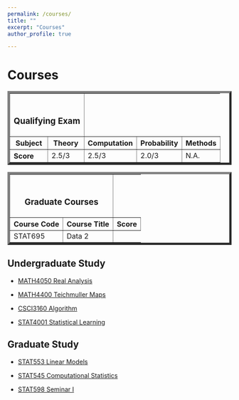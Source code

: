 ```yaml
---
permalink: /courses/
title: ""
excerpt: "Courses"
author_profile: true

---
```

# <i class="fa fa-fw fa-clipboard"></i> Courses #

<TABLE BORDER="5"    WIDTH="100%"   CELLPADDING="4" CELLSPACING="3">
   <TR>
      <TH COLSPAN="2"><BR><H3>Qualifying Exam</H3>
      </TH>
   </TR>
   <TR>
      <TH scope="row"> Subject</TH>
      <TH>Theory</TH>
      <TH>Computation</TH>
      <TH>Probability</TH>
      <TH>Methods</TH>
   </TR>
   <TR ALIGN="LEFT">
      <TH scope="row"> Score</TH>
      <TD>2.5/3</TD>
      <TD>2.5/3</TD>
      <TD>2.0/3</TD>
      <TD>N.A.</TD>
   </TR>
</TABLE>


<TABLE BORDER="5"    WIDTH="100%"   CELLPADDING="4" CELLSPACING="3">
   <TR>
      <TH COLSPAN="2"><BR><H3>Graduate Courses</H3>
      </TH>
   </TR>
   <TR>
      <TH>Course Code</TH>
      <TH>Course Title</TH>
      <TH>Score </TH>
   </TR>
   <TR ALIGN="LEFT">
      <TD>STAT695</TD>
      <TD>Data 2</TD>
   </TR>
</TABLE>

## Undergraduate Study ##

* [MATH4050 Real Analysis](https://williamlwj.github.io/About/files/undergrad_notes/notes_real_analysis.pdf)

* [MATH4400 Teichmuller Maps](https://williamlwj.github.io/About/files/undergrad_notes/notes_teichmuller.pdf)

* [CSCI3160 Algorithm](https://williamlwj.github.io/About/files/undergrad_notes/notes_algorithm.pdf)

* [STAT4001 Statistical Learning](https://williamlwj.github.io/About/files/undergrad_notes/notes_statistical_learning.pdf)

## Graduate Study ##

* [STAT553 Linear Models](https://williamlwj.github.io/About/files/graduate_notes/553_report.pdf)

* [STAT545 Computational Statistics]()

* [STAT598 Seminar I](https://williamlwj.github.io/About/files/graduate_notes/598_report.pdf)

